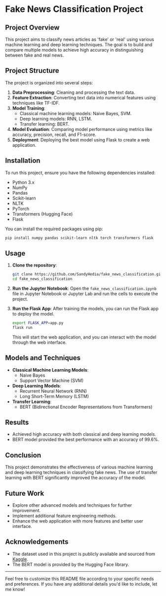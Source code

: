 # Fake News Classification Project

## Project Overview
This project aims to classify news articles as 'fake' or 'real' using various machine learning and deep learning techniques. The goal is to build and compare multiple models to achieve high accuracy in distinguishing between fake and real news.

## Project Structure
The project is organized into several steps:
1. **Data Preprocessing**: Cleaning and processing the text data.
2. **Feature Extraction**: Converting text data into numerical features using techniques like TF-IDF.
3. **Model Training**:
   - Classical machine learning models: Naive Bayes, SVM.
   - Deep learning models: RNN, LSTM.
   - Transfer learning: BERT.
4. **Model Evaluation**: Comparing model performance using metrics like accuracy, precision, recall, and F1-score.
5. **Deployment**: Deploying the best model using Flask to create a web application.

## Installation
To run this project, ensure you have the following dependencies installed:
- Python 3.x
- NumPy
- Pandas
- Scikit-learn
- NLTK
- PyTorch
- Transformers (Hugging Face)
- Flask

You can install the required packages using pip:
```bash
pip install numpy pandas scikit-learn nltk torch transformers flask
```

## Usage
1. **Clone the repository**:
   ```bash
   git clone https://github.com/SandyHedia/fake_news_classification.git
   cd fake_news_classification
   ```

2. **Run the Jupyter Notebook**:
   Open the `fake_news_classification.ipynb` file in Jupyter Notebook or Jupyter Lab and run the cells to execute the project.

3. **Run the Flask App**:
   After training the models, you can run the Flask app to deploy the model.
   ```bash
   export FLASK_APP=app.py
   flask run
   ```
   This will start the web application, and you can interact with the model through the web interface.

## Models and Techniques
- **Classical Machine Learning Models**:
  - Naive Bayes
  - Support Vector Machine (SVM)
- **Deep Learning Models**:
  - Recurrent Neural Network (RNN)
  - Long Short-Term Memory (LSTM)
- **Transfer Learning**:
  - BERT (Bidirectional Encoder Representations from Transformers)

## Results
- Achieved high accuracy with both classical and deep learning models.
- BERT model provided the best performance with an accuracy of 99.6%.

## Conclusion
This project demonstrates the effectiveness of various machine learning and deep learning techniques in classifying fake news. The use of transfer learning with BERT significantly improved the accuracy of the model.

## Future Work
- Explore other advanced models and techniques for further improvement.
- Implement additional feature engineering methods.
- Enhance the web application with more features and better user interface.

## Acknowledgements
- The dataset used in this project is publicly available and sourced from [Kaggle](https://www.kaggle.com/).
- The BERT model is provided by the Hugging Face library.

---

Feel free to customize this README file according to your specific needs and preferences. If you have any additional details you'd like to include, let me know!
